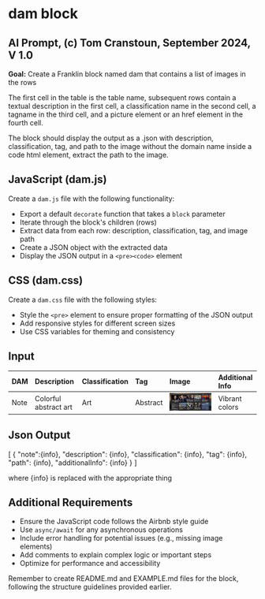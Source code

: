 # dam block

## AI Prompt, (c) Tom Cranstoun, September 2024, V 1.0

**Goal:** Create a Franklin block named dam that contains a list of images in the rows

The first cell in the table is the table name, subsequent rows contain a textual description in the first cell, a classification name in the second cell, a tagname in the third cell, and a picture element or an href element in the fourth cell. 

The block should display the output as a .json with description, classification, tag, and path to the image without the domain name inside a code html element, extract the path to the image.

## JavaScript (dam.js)

Create a `dam.js` file with the following functionality:
- Export a default `decorate` function that takes a `block` parameter
- Iterate through the block's children (rows)
- Extract data from each row: description, classification, tag, and image path
- Create a JSON object with the extracted data
- Display the JSON output in a `<pre><code>` element

## CSS (dam.css)

Create a `dam.css` file with the following styles:
- Style the `<pre>` element to ensure proper formatting of the JSON output
- Add responsive styles for different screen sizes
- Use CSS variables for theming and consistency


## Input

| DAM | Description | Classification | Tag | Image | Additional Info |
| :---- | :---- | :---- | :---- | :---- | :---- |
| Note | Colorful abstract art | Art | Abstract |![UI Design](MakeThis.png) | Vibrant colors |



## Json Output

[
  {
    "note":{info},
    "description": {info},
    "classification": {info},
    "tag": {info},
    "path": {info},
    "additionalInfo": {info}
  }
]

where {info} is replaced with the appropriate thing

## Additional Requirements

- Ensure the JavaScript code follows the Airbnb style guide
- Use `async/await` for any asynchronous operations
- Include error handling for potential issues (e.g., missing image elements)
- Add comments to explain complex logic or important steps
- Optimize for performance and accessibility

Remember to create README.md and EXAMPLE.md files for the block, following the structure guidelines provided earlier.

